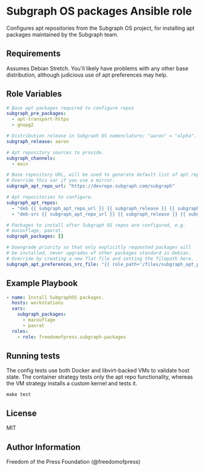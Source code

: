 Subgraph OS packages Ansible role
=================================

Configures apt repositories from the Subgraph OS project, for installing
apt packages maintained by the Subgraph team.

Requirements
------------

Assumes Debian Stretch. You'll likely have problems with any other base
distribution, although judicious use of apt preferences may help.

Role Variables
--------------

```yaml
# Base apt packages required to configure repos
subgraph_pre_packages:
  - apt-transport-https
  - gnupg2

# Distribution release in Subgraoh OS nomenclature; "aaron" = "alpha".
subgraph_release: aaron

# Apt repository sources to provide.
subgraph_channels:
  - main

# Base repository URL, will be used to generate default list of apt repositories.
# Override this var if you use a mirror.
subgraph_apt_repo_url: "https://devrepo.subgraph.com/subgraph"

# Apt repositories to configure.
subgraph_apt_repos:
  - "deb {{ subgraph_apt_repo_url }} {{ subgraph_release }} {{ subgraph_channels|join(' ') }}"
  - "deb-src {{ subgraph_apt_repo_url }} {{ subgraph_release }} {{ subgraph_channels|join(' ') }}"

# Packages to install after Subgraph OS repos are configured, e.g.
# macouflage, paxrat.
subgraph_packages: []

# Downgrade priority so that only explicitly requested packages will
# be installed, never upgrades of other packages standard in Debian.
# Override by creating a new flat file and setting the filepath here.
subgraph_apt_preferences_src_file: "{{ role_path+'/files/subgraph_apt_preferences' }}"
```

Example Playbook
----------------


```yaml
- name: Install SubgraphOS packages.
  hosts: workstations
  vars:
    subgraph_packages:
      - macouflage
      - paxrat
  roles:
    - role: freedomofpress.subgraph-packages
```

Running tests
-------------
The config tests use both Docker and libvirt-backed VMs to validate
host state. The container strategy tests only the apt repo functionality,
whereas the VM strategy installs a custom kernel and tests it.

```
make test
```

License
-------

MIT

Author Information
------------------

Freedom of the Press Foundation (@freedomofpress)
